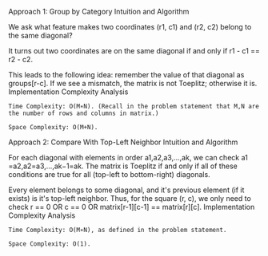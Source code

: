 Approach 1: Group by Category
Intuition and Algorithm

We ask what feature makes two coordinates (r1, c1) and (r2, c2) belong to the same diagonal?

It turns out two coordinates are on the same diagonal if and only if r1 - c1 == r2 - c2.

This leads to the following idea: remember the value of that diagonal as groups[r-c]. If we see a mismatch, the matrix is not Toeplitz; otherwise it is.
Implementation
Complexity Analysis

    Time Complexity: O(M∗N). (Recall in the problem statement that M,N are the number of rows and columns in matrix.)

    Space Complexity: O(M+N).

Approach 2: Compare With Top-Left Neighbor
Intuition and Algorithm

For each diagonal with elements in order a1​,a2​,a3​,…,ak​, we can check a1​=a2​,a2​=a3​,…,ak−1​=ak​. The matrix is Toeplitz if and only if all of these conditions are true for all (top-left to bottom-right) diagonals.

Every element belongs to some diagonal, and it's previous element (if it exists) is it's top-left neighbor. Thus, for the square (r, c), we only need to check r == 0 OR c == 0 OR matrix[r-1][c-1] == matrix[r][c].
Implementation
Complexity Analysis

    Time Complexity: O(M∗N), as defined in the problem statement.

    Space Complexity: O(1).
